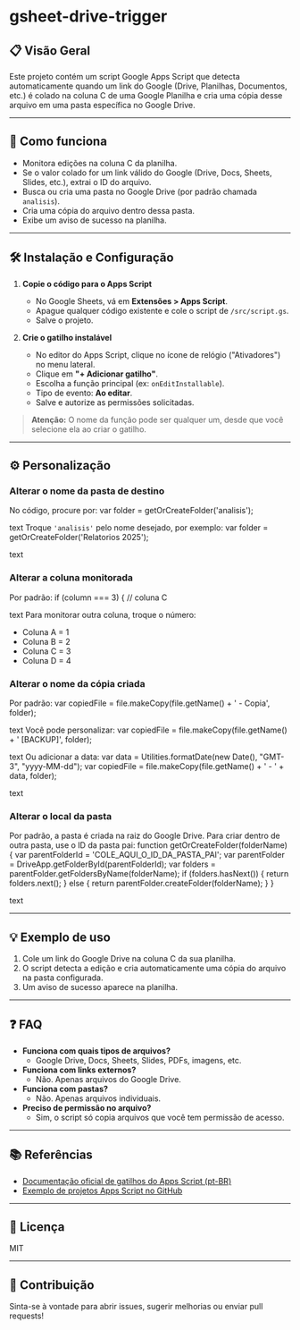 # gsheet-drive-trigger

## 📋 Visão Geral

Este projeto contém um script Google Apps Script que detecta automaticamente quando um link do Google (Drive, Planilhas, Documentos, etc.) é colado na coluna C de uma Google Planilha e cria uma cópia desse arquivo em uma pasta específica no Google Drive.

---

## 🚀 Como funciona

- Monitora edições na coluna C da planilha.
- Se o valor colado for um link válido do Google (Drive, Docs, Sheets, Slides, etc.), extrai o ID do arquivo.
- Busca ou cria uma pasta no Google Drive (por padrão chamada `analisis`).
- Cria uma cópia do arquivo dentro dessa pasta.
- Exibe um aviso de sucesso na planilha.

---

## 🛠️ Instalação e Configuração

1. **Copie o código para o Apps Script**
   - No Google Sheets, vá em **Extensões > Apps Script**.
   - Apague qualquer código existente e cole o script de `/src/script.gs`.
   - Salve o projeto.

2. **Crie o gatilho instalável**
   - No editor do Apps Script, clique no ícone de relógio ("Ativadores") no menu lateral.
   - Clique em **"+ Adicionar gatilho"**.
   - Escolha a função principal (ex: `onEditInstallable`).
   - Tipo de evento: **Ao editar**.
   - Salve e autorize as permissões solicitadas.

> **Atenção:** O nome da função pode ser qualquer um, desde que você selecione ela ao criar o gatilho.

---

## ⚙️ Personalização

### Alterar o nome da pasta de destino
No código, procure por:
var folder = getOrCreateFolder('analisis');

text
Troque `'analisis'` pelo nome desejado, por exemplo:
var folder = getOrCreateFolder('Relatorios 2025');

text

### Alterar a coluna monitorada
Por padrão:
if (column === 3) { // coluna C

text
Para monitorar outra coluna, troque o número:
- Coluna A = 1
- Coluna B = 2
- Coluna C = 3
- Coluna D = 4

### Alterar o nome da cópia criada
Por padrão:
var copiedFile = file.makeCopy(file.getName() + ' - Copia', folder);

text
Você pode personalizar:
var copiedFile = file.makeCopy(file.getName() + ' [BACKUP]', folder);

text
Ou adicionar a data:
var data = Utilities.formatDate(new Date(), "GMT-3", "yyyy-MM-dd");
var copiedFile = file.makeCopy(file.getName() + ' - ' + data, folder);

text

### Alterar o local da pasta
Por padrão, a pasta é criada na raiz do Google Drive. Para criar dentro de outra pasta, use o ID da pasta pai:
function getOrCreateFolder(folderName) {
var parentFolderId = 'COLE_AQUI_O_ID_DA_PASTA_PAI';
var parentFolder = DriveApp.getFolderById(parentFolderId);
var folders = parentFolder.getFoldersByName(folderName);
if (folders.hasNext()) {
return folders.next();
} else {
return parentFolder.createFolder(folderName);
}
}

text

---

## 💡 Exemplo de uso

1. Cole um link do Google Drive na coluna C da sua planilha.
2. O script detecta a edição e cria automaticamente uma cópia do arquivo na pasta configurada.
3. Um aviso de sucesso aparece na planilha.

---

## ❓ FAQ

- **Funciona com quais tipos de arquivos?**
  - Google Drive, Docs, Sheets, Slides, PDFs, imagens, etc.
- **Funciona com links externos?**
  - Não. Apenas arquivos do Google Drive.
- **Funciona com pastas?**
  - Não. Apenas arquivos individuais.
- **Preciso de permissão no arquivo?**
  - Sim, o script só copia arquivos que você tem permissão de acesso.

---

## 📚 Referências

- [Documentação oficial de gatilhos do Apps Script (pt-BR)](https://developers.google.com/apps-script/guides/triggers?hl=pt-br)
- [Exemplo de projetos Apps Script no GitHub](https://github.com/googleworkspace/apps-script-samples)

---

## 📝 Licença

MIT

---

## 👥 Contribuição

Sinta-se à vontade para abrir issues, sugerir melhorias ou enviar pull requests!
